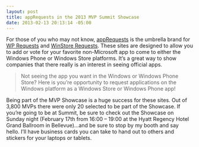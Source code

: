 ```yaml
---
layout: post
title: appRequests in the 2013 MVP Summit Showcase
date: 2013-02-13 20:13:14 -05:00
---
```


For those of you who may not know, [appRequests](http://apprequests.azurewebsites.net/) is the umbrella brand for [WP Requests](http://wprequests.uservoice.com/) and [WinStore Requests](http://winstorerequests.uservoice.com/). These sites are designed to allow you to add or vote for your favorite non-Microsoft app to come to either the Windows Phone or Windows Store platforms. It’s a great way to show companies that there really is an interest in seeing official apps.

> Not seeing the app you want in the Windows or Windows Phone Store? Here is you’re opportunity to request applications on the Windows platform as a Windows Store or Windows Phone app!

Being part of the MVP Showcase is a huge success for these sites. Out of 3,800 MVPs there were only 20 selected to be part of the Showcase. If you’re going to be at Summit, be sure to check out the Showcase on Sunday night (February 17th from 16:00 – 19:00 at the Hyatt Regency Hotel Grand Ballroom in Bellevue)…and be sure to stop by my booth and say hello. I’ll have business cards you can take to hand out to others and stickers for your laptops or tablets.

